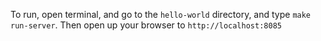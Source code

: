 To run, open terminal, and go to the `hello-world` directory, and type `make run-server`. Then open 
up your browser to `http://localhost:8085`

